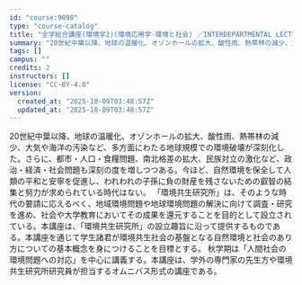 ```yaml
---
id: "course:9098"
type: "course-catalog"
title: "全学総合講座(環境学2)(環境応用学-環境と社会) ／INTERDEPARTMENTAL LECTURES(ENVIRON. STUDIES 2)(APPLIED ENVIRON. STUDIES:THE ENVIRONMENT AND SOCIETY)"
summary: "20世紀中葉以降、地球の温暖化、オゾンホールの拡大、酸性雨、熱帯林の減少、大気や海洋の汚染など、多方面にわたる地球規模での環境破壊が深刻化した。さらに、都市・人口・食糧問題、南北格差の拡大、民族対立の激化など、政治・経済・社会問題も深刻の度…"
tags: []
campus: ""
credits: 2
instructors: []
license: "CC-BY-4.0"
version:
  created_at: "2025-10-09T03:48:57Z"
  updated_at: "2025-10-09T03:48:57Z"
---
```

20世紀中葉以降、地球の温暖化、オゾンホールの拡大、酸性雨、熱帯林の減少、大気や海洋の汚染など、多方面にわたる地球規模での環境破壊が深刻化した。さらに、都市・人口・食糧問題、南北格差の拡大、民族対立の激化など、政治・経済・社会問題も深刻の度を増しつつある。今ほど、自然環境を保全して人類の平和と安寧を促進し、われわれの子孫に負の財産を残さないための叡智の結集と努力が求められている時代はない。 「環境共生研究所」は、そのような時代の要請に応えるべく、地域環境問題や地球環境問題の解決に向けて調査・研究を進め、社会や大学教育においてその成果を還元することを目的として設立されている。本講座は、「環境共生研究所」の設立趣旨に沿って提供するものである。本講座を通じて学生諸君が環境共生社会の基盤となる自然環境と社会のあり方についての基本概念を身につけることを目標とする。 秋学期は「人間社会の環境問題への対応」を中心に講義する。本講座は、学外の専門家の先生方や環境共生研究所研究員が担当するオムニバス形式の講座である。
